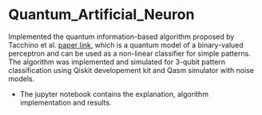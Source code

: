 # Quantum_Artificial_Neuron
Implemented the quantum information-based algorithm proposed by Tacchino et al. [paper link](https://doi.org/10.1038/s41534-019-0140-4), which is a quantum model of a binary-valued perceptron and can be used as a non-linear classifier for simple patterns. The algorithm was implemented and simulated for 3-qubit pattern classification using Qiskit developement kit and Qasm simulator with noise models.

- The jupyter notebook contains the explanation, algorithm implementation and results.
